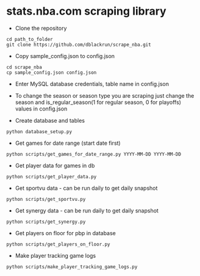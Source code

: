 # stats.nba.com scraping library

* Clone the repository

```
cd path_to_folder
git clone https://github.com/dblackrun/scrape_nba.git
```

* Copy sample_config.json to config.json

```
cd scrape_nba
cp sample_config.json config.json
```

* Enter MySQL database credentials, table name in config.json
* To change the season or season type you are scraping just change the season and is_regular_season(1 for regular season, 0 for playoffs) values in config.json

* Create database and tables
```
python database_setup.py
```

* Get games for date range (start date first)
```
python scripts/get_games_for_date_range.py YYYY-MM-DD YYYY-MM-DD
```

* Get player data for games in db
```
python scripts/get_player_data.py
```

* Get sportvu data - can be run daily to get daily snapshot
```
python scripts/get_sportvu.py
```

* Get synergy data - can be run daily to get daily snapshot
```
python scripts/get_synergy.py
```

* Get players on floor for pbp in database
```
python scripts/get_players_on_floor.py
```

* Make player tracking game logs
```
python scripts/make_player_tracking_game_logs.py
```
